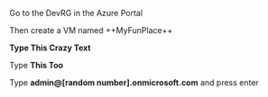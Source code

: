 Go to the DevRG in the Azure Portal

Then create a VM named ++MyFunPlace++

<strong>Type This Crazy Text</strong>

Type **This Too**

Type **admin@[random number].onmicrosoft.com** and press enter
